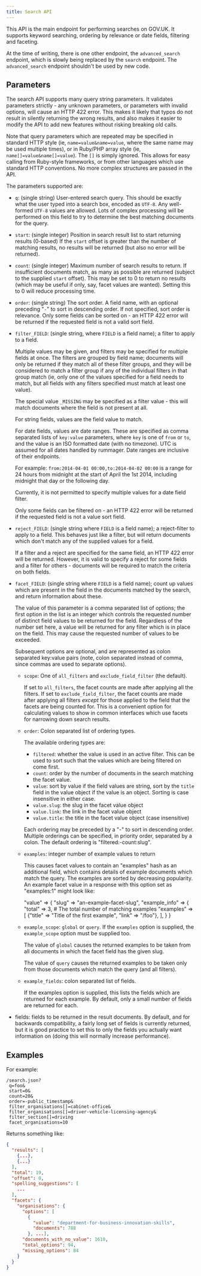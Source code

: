 ```yaml
---
title: Search API
---
```


This API is the main endpoint for performing searches on GOV.UK.  It supports
keyword searching, ordering by relevance or date fields, filtering and
faceting.

At the time of writing, there is one other endpoint, the `advanced_search`
endpoint, which is slowly being replaced by the `search` endpoint.  The
`advanced_search` endpoint shouldn't be used by new code.

## Parameters

The search API supports many query string parameters.  It validates
parameters strictly - any unknown parameters, or parameters with invalid
options, will cause an HTTP 422 error.  This makes it likely that typos do not
result in silently returning the wrong results, and also makes it easier to
modify the API to add new features without risking breaking old calls.

Note that query parameters which are repeated may be specified in standard HTTP
style (ie, `name=value&name=value`, where the same name may be used multiple
times), or in Ruby/PHP array style (ie, `name[]=value&name[]=value`).  The `[]`
is simply ignored. This allows for easy calling from Ruby-style frameworks, or
from other languages which use standard HTTP conventions.  No more complex
structures are passed in the API.

The parameters supported are:

 - `q`: (single string) User-entered search query.  This should be exactly what
   the user typed into a search box, encoded as `UTF-8`.  Any well-formed
   `UTF-8` values are allowed.  Lots of complex processing will be performed on
   this field to try to determine the best matching documents for the query.

 - `start`: (single integer) Position in search result list to start returning
   results (0-based)  If the `start` offset is greater than the number of
   matching results, no results will be returned (but also no error will be
   returned).

 - `count`: (single integer) Maximum number of search results to return.  If
   insufficient documents match, as many as possible are returned (subject to
   the supplied `start` offset).  This may be set to 0 to return no results
   (which may be useful if only, say, facet values are wanted).  Setting this
   to 0 will reduce processing time.

 - `order`: (single string) The sort order.  A field name, with an optional
   preceding "`-`" to sort in descending order.  If not specified, sort order
   is relevance.  Only some fields can be sorted on - an HTTP 422 error will be
   returned if the requested field is not a valid sort field.

 - `filter_FIELD`: (single string, where `FIELD` is a field name); a filter to
   apply to a field.

   Multiple values may be given, and filters may be specified for multiple
   fields at once.  The filters are grouped by field name; documents will only
   be returned if they match all of these filter groups, and they will be
   considered to match a filter group if any of the individual filters in that
   group match (ie, only one of the values specified for a field needs to
   match, but all fields with any filters specified must match at least one
   value).

   The special value `_MISSING` may be specified as a filter value - this will
   match documents where the field is not present at all.

   For string fields, values are the field value to match.

   For date fields, values are date ranges.  These are specified as comma
   separated lists of `key:value` parameters, where `key` is one of `from` or
   `to`, and the value is an ISO formatted date (with no timezone).  UTC is
   assumed for all dates handled by rummager.  Date ranges are inclusive of
   their endpoints.

   For example: `from:2014-04-01 00:00,to:2014-04-02 00:00` is a range for 24
   hours from midnight at the start of April the 1st 2014, including midnight
   that day or the following day.

   Currently, it is not permitted to specify multiple values for a date field
   filter.

   Only some fields can be filtered on - an HTTP 422 error will be returned if
   the requested field is not a value sort field.

 - `reject_FIELD`: (single string where `FIELD` is a field name); a
   reject-filter to apply to a field.  This behaves just like a filter, but
   will return documents which don't match any of the supplied values for a
   field.

   If a filter and a reject are specified for the same field, an HTTP 422 error
   will be returned.  However, it is valid to specify a reject for some fields
   and a filter for others - documents will be required to match the criteria
   on both fields.

 - `facet_FIELD`: (single string where `FIELD` is a field name); count up
   values which are present in the field in the documents matched by the
   search, and return information about these.

   The value of this parameter is a comma separated list of options; the first
   option in the list is an integer which controls the requested number of
   distinct field values to be returned for the field.  Regardless of the
   number set here, a value will be returned for any filter which is in place
   on the field. This may cause the requested number of values to be exceeded.

   Subsequent options are optional, and are represented as colon separated
   key:value pairs (note, colon separated instead of comma, since commas are
   used to separate options).

   - `scope`: One of `all_filters` and `exclude_field_filter` (the default).

     If set to `all_filters`, the facet counts are made after applying all the
     filters.  If set to `exclude_field_filter`, the facet counts are made
     after applying all filters _except_ for those applied to the field that
     the facets are being counted for.  This is a convenient option for
     calculating values to show in common interfaces which use facets for
     narrowing down search results.

   - `order`: Colon separated list of ordering types.

     The available ordering types are:

      - `filtered`: whether the value is used in an active filter.  This can be
	used to sort such that the values which are being filtered on come
	first.
      - `count`: order by the number of documents in the search matching the
	facet value.
      - `value`: sort by value if the field values are string, sort by the
	`title` field in the value object if the value is an object.  Sorting
	is case insensitive in either case.
      - `value.slug`: the slug in the facet value object
      - `value.link`: the link in the facet value object
      - `value.title`: the title in the facet value object (case insensitive)

     Each ordering may be preceded by a "-" to sort in descending order.
     Multiple orderings can be specified, in priority order, separated by a
     colon.  The default ordering is "filtered:-count:slug".

   - `examples`: integer number of example values to return

     This causes facet values to contain an "examples" hash as an additional
     field, which contains details of example documents which match the query.
     The examples are sorted by decreasing popularity.  An example facet value
     in a response with this option set as "examples:1" might look like:

        "value" => {
          "slug" => "an-example-facet-slug",
          "example_info" => {
            "total" => 3,  # The total number of matching examples
            "examples" => [
              {"title" => "Title of the first example", "link" => "/foo"},
            ],
          }
        }

   - `example_scope`: `global` or `query`.  If the `examples` option is supplied, the
     `example_scope` option must be supplied too.

     The value of `global` causes the returned examples to be taken from all
     documents in which the facet field has the given slug.

     The value of `query` causes the returned examples to be taken only from
     those documents which match the query (and all filters).

   - `example_fields`: colon separated list of fields.

     If the examples option is supplied, this lists the fields which are
     returned for each example.  By default, only a small number of fields are
     returned for each.

 - fields: fields to be returned in the result documents.  By default, and for
   backwards compatibility, a fairly long set of fields is currently returned,
   but it is good practice to set this to only the fields you actually want
   information on (doing this will normally increase performance).

## Examples

For example:

    /search.json?
     q=foo&
     start=0&
     count=20&
     order=-public_timestamp&
     filter_organisations[]=cabinet-office&
     filter_organisations[]=driver-vehicle-licensing-agency&
     filter_section[]=driving
     facet_organisations=10

Returns something like:

```json
{
  "results": [
    {...},
    {...}
  ],
  "total": 19,
  "offset": 0,
  "spelling_suggestions": [
    ...
  ],
  "facets": {
    "organisations": {
      "options": [
        {
          "value": "department-for-business-innovation-skills",
          "documents": 788
        }, ...],
      "documents_with_no_value": 1610,
      "total_options": 94,
      "missing_options": 84
    }
  }
}
```
